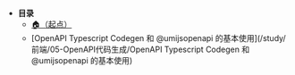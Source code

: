 * **目录**
  * [🏠（起点）](/study/README)
  * [OpenAPI Typescript Codegen 和 @umijsopenapi 的基本使用](/study/前端/05-OpenAPI代码生成/OpenAPI Typescript Codegen 和 @umijsopenapi 的基本使用)